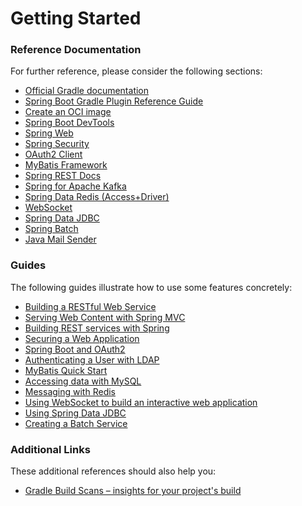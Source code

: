 # Getting Started

### Reference Documentation
For further reference, please consider the following sections:

* [Official Gradle documentation](https://docs.gradle.org)
* [Spring Boot Gradle Plugin Reference Guide](https://docs.spring.io/spring-boot/3.3.10-SNAPSHOT/gradle-plugin)
* [Create an OCI image](https://docs.spring.io/spring-boot/3.3.10-SNAPSHOT/gradle-plugin/packaging-oci-image.html)
* [Spring Boot DevTools](https://docs.spring.io/spring-boot/3.3.10-SNAPSHOT/reference/using/devtools.html)
* [Spring Web](https://docs.spring.io/spring-boot/3.3.10-SNAPSHOT/reference/web/servlet.html)
* [Spring Security](https://docs.spring.io/spring-boot/3.3.10-SNAPSHOT/reference/web/spring-security.html)
* [OAuth2 Client](https://docs.spring.io/spring-boot/3.3.10-SNAPSHOT/reference/web/spring-security.html#web.security.oauth2.client)
* [MyBatis Framework](https://mybatis.org/spring-boot-starter/mybatis-spring-boot-autoconfigure/)
* [Spring REST Docs](https://docs.spring.io/spring-restdocs/docs/current/reference/htmlsingle/)
* [Spring for Apache Kafka](https://docs.spring.io/spring-boot/3.3.10-SNAPSHOT/reference/messaging/kafka.html)
* [Spring Data Redis (Access+Driver)](https://docs.spring.io/spring-boot/3.3.10-SNAPSHOT/reference/data/nosql.html#data.nosql.redis)
* [WebSocket](https://docs.spring.io/spring-boot/3.3.10-SNAPSHOT/reference/messaging/websockets.html)
* [Spring Data JDBC](https://docs.spring.io/spring-boot/3.3.10-SNAPSHOT/reference/data/sql.html#data.sql.jdbc)
* [Spring Batch](https://docs.spring.io/spring-boot/3.3.10-SNAPSHOT/how-to/batch.html)
* [Java Mail Sender](https://docs.spring.io/spring-boot/3.3.10-SNAPSHOT/reference/io/email.html)

### Guides
The following guides illustrate how to use some features concretely:

* [Building a RESTful Web Service](https://spring.io/guides/gs/rest-service/)
* [Serving Web Content with Spring MVC](https://spring.io/guides/gs/serving-web-content/)
* [Building REST services with Spring](https://spring.io/guides/tutorials/rest/)
* [Securing a Web Application](https://spring.io/guides/gs/securing-web/)
* [Spring Boot and OAuth2](https://spring.io/guides/tutorials/spring-boot-oauth2/)
* [Authenticating a User with LDAP](https://spring.io/guides/gs/authenticating-ldap/)
* [MyBatis Quick Start](https://github.com/mybatis/spring-boot-starter/wiki/Quick-Start)
* [Accessing data with MySQL](https://spring.io/guides/gs/accessing-data-mysql/)
* [Messaging with Redis](https://spring.io/guides/gs/messaging-redis/)
* [Using WebSocket to build an interactive web application](https://spring.io/guides/gs/messaging-stomp-websocket/)
* [Using Spring Data JDBC](https://github.com/spring-projects/spring-data-examples/tree/master/jdbc/basics)
* [Creating a Batch Service](https://spring.io/guides/gs/batch-processing/)

### Additional Links
These additional references should also help you:

* [Gradle Build Scans – insights for your project's build](https://scans.gradle.com#gradle)

